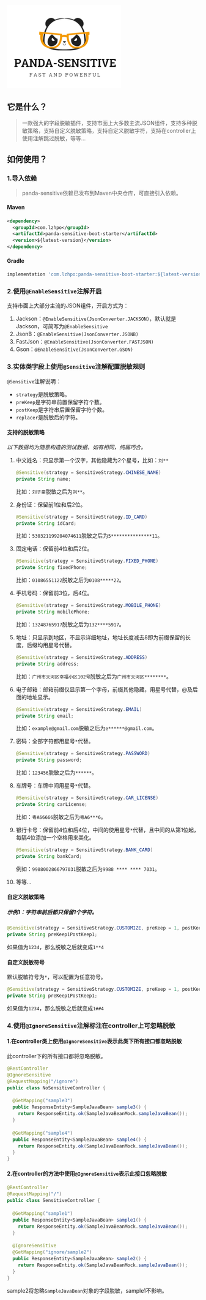![](./docs/images/logo.png)

## 它是什么？

> 一款强大的字段脱敏插件，支持市面上大多数主流JSON组件，支持多种脱敏策略，支持自定义脱敏策略，支持自定义脱敏字符，支持在controller上使用注解跳过脱敏，等等...

## 如何使用？

### 1.导入依赖

> panda-sensitive依赖已发布到Maven中央仓库，可直接引入依赖。

#### Maven

```xml
<dependency>
  <groupId>com.lzhpo</groupId>
  <artifactId>panda-sensitive-boot-starter</artifactId>
  <version>${latest-version}</version>
</dependency>
```

#### Gradle

```groovy
implementation 'com.lzhpo:panda-sensitive-boot-starter:${latest-version}'
```

### 2.使用`@EnableSensitive`注解开启

支持市面上大部分主流的JSON组件，开启方式为：

1. Jackson：`@EnableSensitive(JsonConverter.JACKSON)`，默认就是Jackson，可简写为`@EnableSensitive`
2. JsonB：`@EnableSensitive(JsonConverter.JSONB)`
3. FastJson：`@EnableSensitive(JsonConverter.FASTJSON)`
4. Gson：`@EnableSensitive(JsonConverter.GSON)`

### 3.实体类字段上使用`@Sensitive`注解配置脱敏规则

`@Sensitive`注解说明：
- `strategy`是脱敏策略。
- `preKeep`是字符串前置保留字符个数。
- `postKeep`是字符串后置保留字符个数。
- `replacer`是脱敏后的字符。

#### 支持的脱敏策略

*以下数据均为随意构造的测试数据，如有相同，纯属巧合。*

1. 中文姓名：只显示第一个汉字，其他隐藏为2个星号，比如：`刘**`
   ```java
   @Sensitive(strategy = SensitiveStrategy.CHINESE_NAME)
   private String name;
   ```
   比如：`刘子豪`脱敏之后为`刘**`。

2. 身份证：保留前1位和后2位。
   ```java
   @Sensitive(strategy = SensitiveStrategy.ID_CARD)
   private String idCard;
   ```
   比如：`530321199204074611`脱敏之后为`5***************11`。

3. 固定电话：保留前4位和后2位。
   ```java
   @Sensitive(strategy = SensitiveStrategy.FIXED_PHONE)
   private String fixedPhone;
   ```
   比如：`01086551122`脱敏之后为`0108*****22`。

4. 手机号码：保留前3位，后4位。
   ```java
   @Sensitive(strategy = SensitiveStrategy.MOBILE_PHONE)
   private String mobilePhone;
   ```
   比如：`13248765917`脱敏之后为`132****5917`。

5. 地址：只显示到地区，不显示详细地址，地址长度减去8即为前缀保留的长度，后缀均用星号代替。
   ```java
   @Sensitive(strategy = SensitiveStrategy.ADDRESS)
   private String address;
   ```
   比如：`广州市天河区幸福小区102号`脱敏之后为`广州市天河区********`。

6. 电子邮箱：邮箱前缀仅显示第一个字母，前缀其他隐藏，用星号代替，@及后面的地址显示。
   ```java
   @Sensitive(strategy = SensitiveStrategy.EMAIL)
   private String email;
   ```
   比如：`example@gmail.com`脱敏之后为`e******@gmail.com`。

7. 密码：全部字符都用星号`*`代替。
   ```java
   @Sensitive(strategy = SensitiveStrategy.PASSWORD)
   private String password;
   ```
   比如：`123456`脱敏之后为`******`。

8. 车牌号：车牌中间用星号`*`代替。
   ```java
   @Sensitive(strategy = SensitiveStrategy.CAR_LICENSE)
   private String carLicense;
   ```
   比如：`粤A66666`脱敏之后为`粤A6***6`。

9. 银行卡号：保留前4位和后4位，中间的使用星号`*`代替，且中间的从第1位起，每隔4位添加一个空格用来美化。
   ```java
   @Sensitive(strategy = SensitiveStrategy.BANK_CARD)
   private String bankCard;
   ```
   例如：`9988002866797031`脱敏之后为`9988 **** **** 7031`。

10. 等等...

#### 自定义脱敏策略

##### 示例1：字符串前后都只保留1个字符。

```java
@Sensitive(strategy = SensitiveStrategy.CUSTOMIZE, preKeep = 1, postKeep = 1)
private String preKeep1PostKeep1;
```

如果值为`1234`，那么脱敏之后就变成`1**4`

#### 自定义脱敏符号

默认脱敏符号为`*`，可以配置为任意符号。

```java
@Sensitive(strategy = SensitiveStrategy.CUSTOMIZE, preKeep = 1, postKeep = 1, replacer = '#')
private String preKeep1PostKeep1;
```

如果值为`1234`，那么脱敏之后就变成`1##4`

### 4.使用`@IgnoreSensitive`注解标注在controller上可忽略脱敏

#### 1.在controller类上使用`@IgnoreSensitive`表示此类下所有接口都忽略脱敏

此controller下的所有接口都将忽略脱敏。

```java
@RestController
@IgnoreSensitive
@RequestMapping("/ignore")
public class NoSensitiveController {

  @GetMapping("sample3")
  public ResponseEntity<SampleJavaBean> sample3() {
    return ResponseEntity.ok(SampleJavaBeanMock.sampleJavaBean());
  }

  @GetMapping("sample4")
  public ResponseEntity<SampleJavaBean> sample4() {
    return ResponseEntity.ok(SampleJavaBeanMock.sampleJavaBean());
  }
}
```

#### 2.在controller的方法中使用`@IgnoreSensitive`表示此接口忽略脱敏

```java
@RestController
@RequestMapping("/")
public class SensitiveController {

  @GetMapping("sample1")
  public ResponseEntity<SampleJavaBean> sample1() {
    return ResponseEntity.ok(SampleJavaBeanMock.sampleJavaBean());
  }

  @IgnoreSensitive
  @GetMapping("ignore/sample2")
  public ResponseEntity<SampleJavaBean> sample2() {
    return ResponseEntity.ok(SampleJavaBeanMock.sampleJavaBean());
  }
}
```

sample2将忽略`SampleJavaBean`对象的字段脱敏，sample1不影响。











